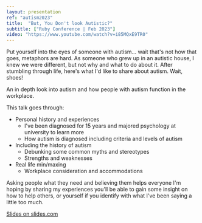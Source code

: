 ```yaml
---
layout: presentation
ref: "autism2023"
title:  "But, You Don't look Autistic?"
subtitle: ["Ruby Conference | Feb 2023"]
video: "https://www.youtube.com/watch?v=i85MQxE9TR0"
---
```


Put yourself into the eyes of someone with autism… wait that's not how that goes, metaphors are hard. As someone who grew up in an autistic house, I knew we were different, but not why and what to do about it. After stumbling through life, here's what I'd like to share about autism. Wait, shoes!

An in depth look into autism and how people with autism function in the workplace.

This talk goes through:

- Personal history and experiences
  - I've been diagnosed for 15 years and majored psychology at university to learn more
  - How autism is diagnosed including criteria and levels of autism
- Including the history of autism
  - Debunking some common myths and stereotypes
  - Strengths and weaknesses
- Real life min/maxing
  - Workplace consideration and accommodations

Asking people what they need and believing them helps everyone
I'm hoping by sharing my experiences you'll be able to gain some insight on how to help others, or yourself if you identify with what I've been saying a little too much. 

[Slides on slides.com](https://slides.com/rhianaheppenstall/but-you-don-t-look-autistic)

